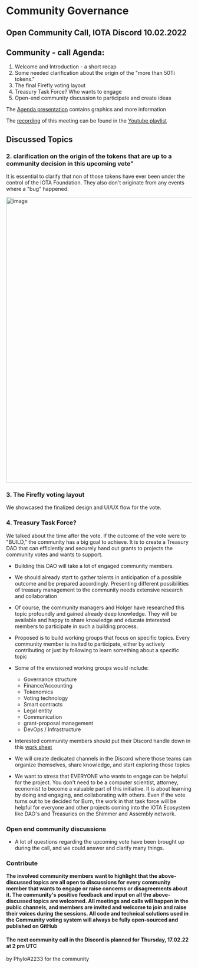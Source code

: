<!-- COMMUNITY-GOVERNANCE -->
# **Community Governance**


## **Open Community Call, IOTA Discord 10.02.2022**

<!-- COMMUNITY - CALL AGENDA -->
## **Community - call Agenda:**

1. Welcome and Introduction - a short recap
1. Some needed clarification about the origin of the "more than 50Ti tokens."
4. The final Firefly voting layout
5. Treasury Task Force? Who wants to engage
6. Open-end community discussion to participate and create ideas

The [Agenda presentation](https://docs.google.com/presentation/d/1-T9WfsMgQ09CRIBddUDmWfFP-sWMRVW4ZMU69ofEmEM/edit?usp=sharing) contains graphics and more information


The [recording](https://youtu.be/ud85ClxJk9E) of this meeting can be found in the [Youtube playlist](https://youtube.com/playlist?list=PL5joP0FyJQU4eKPWfQWradNVjMIPq86ID)
<!-- DISCUSSED TOPICS -->
## **Discussed Topics**

### 2. **clarification on the origin of the tokens that are up to a community decision in this upcoming vote"**

It is essential to clarify that non of those tokens have ever been under the control of the IOTA Foundation.
They also don't originate from any events where a "bug" happened. 
 
<img width="775" alt="image" src="https://user-images.githubusercontent.com/77154511/153540609-1a45b065-42e5-4007-82c8-c0c49981e58a.png">



### 3. **The Firefly voting layout**

We showcased the finalized design and UI/UX flow for the vote.

### 4. **Treasury Task Force?**

We talked about the time after the vote. If the outcome of the vote were to "BUILD," the community has a big goal to achieve. It is to create a Treasury DAO that can efficiently and securely hand out grants to projects the community votes and wants to support.
- Building this DAO will take a lot of engaged community members.
- We should already start to gather talents in anticipation of a possible outcome and be prepared accordingly. Presenting different possibilities of treasury management to the community needs extensive research and collaboration
- Of course, the community managers and Holger have researched this topic profoundly and gained already deep knowledge. They will be available and happy to share knowledge and educate interested members to participate in such a building process.
- Proposed is to build working groups that focus on specific topics. Every community member is invited to participate, either by actively contributing or just by following to learn something about a specific topic
- Some of the envisioned working groups would include:
    - Governance structure
    - Finance/Accounting
    - Tokenomics
    - Voting technology
    - Smart contracts
    - Legal entity 
    - Communication
    - grant-proposal management
    - DevOps / Infrastructure

- Interested community members should put their Discord handle down in this [work sheet](https://docs.google.com/spreadsheets/d/1FhJGCR-APsDBtheX9KSQp5SfMOFVTCshTR0LP7tRuFQ/edit#gid=0)
- We will create dedicated channels in the Discord where those teams can organize themselves, share knowledge, and start exploring those topics

- We want to stress that EVERYONE who wants to engage can be helpful for the project. You don't need to be a computer scientist, attorney, economist to become a valuable part of this initiative. It is about learning by doing and engaging, and collaborating with others.
Even if the vote turns out to be decided for Burn, the work in that task force will be helpful for everyone and other projects coming into the IOTA Ecosystem like DAO's and Treasuries on the Shimmer and Assembly network.


### **Open end community discussions**

- A lot of questions regarding the upcoming vote have been brought up during the call, and we could answer and clarify many things.


### **Contribute**

**The involved community members want to highlight that the above-discussed topics are all open to discussions for every community member that wants to engage or raise concerns or disagreements about it. The community's positive feedback and input on all the above-discussed topics are welcomed. All meetings and calls will happen in the public channels, and members are invited and welcome to join and raise their voices during the sessions. All code and technical solutions used in the Community voting system will always be fully open-sourced and published on GitHub**


#### **The next community call in the Discord is planned for Thursday, 17.02.22 at 2 pm UTC**

by Phylo#2233 for the community


